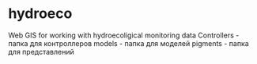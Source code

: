 # hydroeco
Web GIS for working with hydroecoligical monitoring data
Controllers - папка для контроллеров
models - папка для моделей
pigments - папка для представлений
